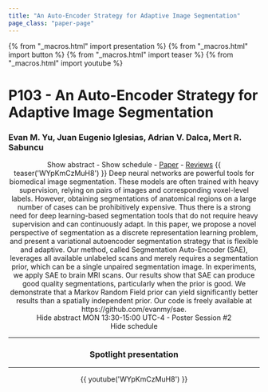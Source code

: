 ```yaml
---
title: "An Auto-Encoder Strategy for Adaptive Image Segmentation"
page_class: "paper-page"
---
```


{% from "_macros.html" import presentation %}
{% from "_macros.html" import button %}
{% from "_macros.html" import teaser %}
{% from "_macros.html" import youtube %}

# P103 - An Auto-Encoder Strategy for Adaptive Image Segmentation


### Evan M. Yu, Juan Eugenio Iglesias, Adrian V. Dalca, Mert R. Sabuncu

<center><a class="toggle_visibility" data-selector=".paper_abstract" data-level="3">Show abstract</a>
        - <a class="toggle_visibility" data-selector=".paper_qa" data-level="3">Show schedule</a>
        - <a href="https://openreview.net/pdf?id=J1-4vNudWo">Paper</a>
        - <a href="https://openreview.net/forum?id=J1-4vNudWo">Reviews</a>
        {{ teaser('WYpKmCzMuH8') }}

<span class="paper_abstract">
        Deep neural networks are powerful tools for biomedical image segmentation. These models are often trained with heavy supervision, relying on pairs of images and corresponding voxel-level labels. However, obtaining segmentations of anatomical regions on a large number of cases can be prohibitively expensive. Thus there is a strong need for deep learning-based segmentation tools that do not require heavy supervision and can continuously adapt. In this paper, we propose a novel perspective of segmentation as a discrete representation learning problem, and present a variational autoencoder segmentation strategy that is flexible and adaptive. Our method, called Segmentation Auto-Encoder (SAE), leverages all available unlabeled scans and merely requires a segmentation prior, which can be a single unpaired segmentation image. In experiments, we apply SAE to brain MRI scans. Our results show that SAE can produce good quality segmentations, particularly when the prior is good. We demonstrate that a Markov Random Field prior can yield significantly better results than a spatially independent prior. Our code is freely available at https://github.com/evanmy/sae. 
        <span class="actions">
  <br/>
  <a class="toggle_visibility" data-level="2">Hide abstract</a></span>
</span>

<span class="paper_qa">
        MON 13:30-15:00 UTC-4 - Poster Session #2
        <br/>
        <span class="actions"><a class="toggle_visibility" data-level="2">Hide schedule</a></span>
</span>

<!-- {{ button("Access paper channel", "https://chat.midl.io/channel/p103") }} -->

---

### Spotlight presentation

---

{{ youtube('WYpKmCzMuH8') }}